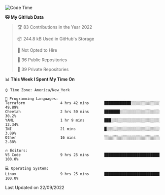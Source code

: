 <!--START_SECTION:waka-->
![Code Time](http://img.shields.io/badge/Code%20Time-95%20hrs%2053%20mins-blue)

**🐱 My GitHub Data** 

> 🏆 83 Contributions in the Year 2022
 > 
> 📦 244.8 kB Used in GitHub's Storage 
 > 
> 🚫 Not Opted to Hire
 > 
> 📜 36 Public Repositories 
 > 
> 🔑 39 Private Repositories  
 > 
📊 **This Week I Spent My Time On** 

```text
⌚︎ Time Zone: America/New_York

💬 Programming Languages: 
Terraform                4 hrs 42 mins       ████████████░░░░░░░░░░░░░   49.89% 
Cheetah                  2 hrs 50 mins       ███████░░░░░░░░░░░░░░░░░░   30.2% 
YAML                     1 hr 9 mins         ███░░░░░░░░░░░░░░░░░░░░░░   12.34% 
INI                      21 mins             █░░░░░░░░░░░░░░░░░░░░░░░░   3.89% 
Other                    16 mins             ░░░░░░░░░░░░░░░░░░░░░░░░░   2.88%

🔥 Editors: 
VS Code                  9 hrs 25 mins       █████████████████████████   100.0%

💻 Operating System: 
Linux                    9 hrs 25 mins       █████████████████████████   100.0%

```


 Last Updated on 22/09/2022
<!--END_SECTION:waka-->